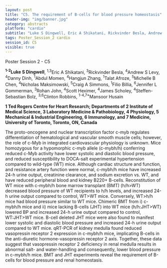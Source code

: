 ```yaml
---
layout: post
title: "C5. The requirement of B-cells for blood pressure homeostasis"
header-img: "img/banner.jpg"
category: abstracts
platform: "cardio"
subtitle: "Luke S Dingwell, Eric A Shikatani, Rickvinder Besla, Andrew S Levy, Danny Dinh, Abdul Momen, Hangjun Zhang, Talat Afroze, Michelle B Chen, Nicholas Maksimowski, Craig A Simmons, Filio Billia, Jennifer L Gommerman, Rohan John, Scott  Heximer, James Scholey, Steffen-Sebastian Bolz, Clinton Robbins, Mansoor Husain"
tags: Poster_Session_2 cardio
session_id: C5
visible: true
---
```

Poster Session 2 - C5

**<sup>1-2</sup>Luke S Dingwell**, <sup>1,3</sup>Eric A Shikatani, <sup>3</sup>Rickvinder Besla, <sup>4</sup>Andrew S Levy, <sup>4</sup>Danny Dinh, <sup>1</sup>Abdul Momen, <sup>4</sup>Hangjun Zhang, <sup>1</sup>Talat Afroze, <sup>5</sup>Michelle B Chen, <sup>4</sup>Nicholas Maksimowski, <sup>5</sup>Craig A Simmons, <sup>1</sup>Filio Billia, <sup>6</sup>Jennifer L Gommerman, <sup>3</sup>Rohan John, <sup>4</sup>Scott  Heximer, <sup>4</sup>James Scholey, <sup>4</sup>Steffen-Sebastian Bolz, <sup>3,6</sup>Clinton Robbins, <sup>1-4,7\*</sup>Mansoor Husain

__1 Ted Rogers Centre for Heart Research; Departments of 2 Institute of Medical Science, 3 Laboratory Medicine & Pathobiology, 4 Physiology, 5 Mechanical & Industrial Engineering, 6 Immunology, and 7 Medicine, University of Toronto, Toronto, ON, Canada__

The proto-oncogene and nuclear transcription factor c-myb regulates differentiation of hematological and vascular smooth muscle cells; however, the role of c-Myb in integrated cardiovascular physiology is unknown.  Mice homozygous for a hypomorphic c-myb allele (c-mybh/h) conferring reduced c-Myb activity have lower systolic and diastolic blood pressure, and reduced susceptibility to DOCA-salt experimental hypertension compared to wild-type (WT) mice.  Although cardiac structure and function, and resistance artery function were normal, c-mybh/h mice have increased 24-h urine output, creatinine clearance, and sodium excretion vs. WT, and have reduced peripheral blood and kidney B220+ B-cells.  Reconstitution of WT mice with c-mybh/h bone marrow transplant (BMT) (h/h>WT) decreased blood pressure of WT recipients to h/h levels, and increased 24-h urine output compared to control, WT>WT mice.  Conversely, WT>h/h mice had blood pressure similar to WT mice.  Chimeric BMT from i) c-mybh/h mice and ii) mice lacking B-cells (JHT) into WT mice (h/h:JHT>WT) lowered BP and increased 24-h urine output compared to control, WT:JHT>WT mice.  B-cell deleted JHT mice were also found to manifest lower systolic and diastolic blood pressure and increased 24-h urine output compared to WT mice.  qRT-PCR of kidney medulla found reduced vasopressin receptor 2 expression in c-mybh/h mice, implicating B-cells in the anti-diuretic hormone-vasopressin receptor 2 axis.  Together, these data suggest that vasopressin receptor 2 deficiency in renal medulla results in abnormal salt- and water-handling and consequently, lower blood pressure in c-mybh/h mice.  BMT and JHT experiments reveal the requirement of B-cells for blood pressure and renal homeostasis.
